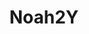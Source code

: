 ﻿---
layout: home

title: Noah2Y
titleTemplate: Java 进阶- OOP

hero:
  name: Java 进阶 & 拓展
  text: 基础 | 全栈 | 分享
  tagline: Noah技术博客 | 一个属于技术爱好者的知识分享平台，致力于分享编程技巧和实用的开发经验
  image:
    src: /logo.png
    alt: Logo
  actions:
    - theme: brand
      text: 快速开始
      link: '#'

features:
  - title: Java 进阶 - 集合框架
    details: 本系列主要介绍JDK中Collection和Map相关知识体系，以及对源码进行解读。
    icon:
      src: /img/svg/java.svg
    link: '#'
    
  - title: Java 进阶 - IO
    details: 本系列主要对 Java IO、NIO、AIO的知识体系进行梳理。
    icon:
      src: /img/svg/java.svg
    link: '#'

  - title: Java 进阶 - JVM
    details: 本系列主要对 Java 虚拟机即JVM进行详解。
    icon:
      src: /img/svg/java.svg
    link: '/courses/java/advance/03-JVM/01-初识JVM'

  - title: Java 进阶 - JUC
    details: 本系列主要对 jJUC 并发编程进行详解。
    icon:
      src: /img/svg/java.svg
    link: '#'
---
